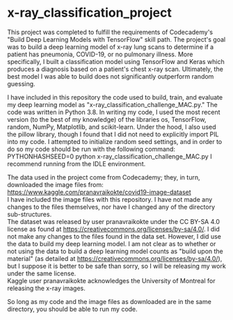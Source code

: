 # x-ray_classification_project

This project was completed to fulfill the requirements of Codecademy's "Build Deep Learning Models with TensorFlow" skill path. The project's goal was to build a deep learning model of x-ray lung scans to determine if a patient has pneumonia, COVID-19, or no pulmonary illness. More specifically, I built a classification model using TensorFlow and Keras which produces a diagnosis based on a patient's chest x-ray scan. Ultimately, the best model I was able to build does not significantly outperform random guessing. 

I have included in this repository the code used to build, train, and evaluate my deep learning model as "x-ray_classification_challenge_MAC.py." The code was written in Python 3.8. In writing my code, I used the most recent version (to the best of my knowledge) of the libraries os, TensorFlow, random, NumPy, Matplotlib, and scikit-learn. Under the hood, I also used the pillow library, though I found that I did not need to explicitly import PIL into my code. I attempted to initialize random seed settings, and in order to do so my code should be run with the following command:
PYTHONHASHSEED=0 python x-ray_classification_challenge_MAC.py
I recommend running from the IDLE environment.

The data used in the project come from Codecademy; they, in turn, downloaded the image files from:
https://www.kaggle.com/pranavraikokte/covid19-image-dataset <br>
I have included the image files with this repository. I have not made any changes to the files themselves, nor have I changed any of the directory sub-structures. <br>
The dataset was released by user pranavraikokte under the CC BY-SA 4.0 license as found at https://creativecommons.org/licenses/by-sa/4.0/. I did not make any changes to the files found in the data set. However, I did use the data to build my deep learning model. I am not clear as to whether or not using the data to build a deep learning model counts as "build upon the material" (as detailed at https://creativecommons.org/licenses/by-sa/4.0/), but I suppose it is better to be safe than sorry, so I will be releasing my work under the same license. <br>
Kaggle user pranavraikokte acknowledges the University of Montreal for releasing the x-ray images. 

So long as my code and the image files as downloaded are in the same directory, you should be able to run my code.
